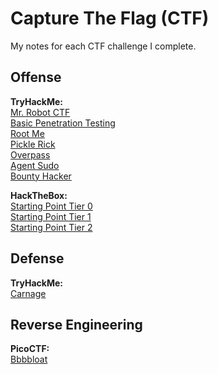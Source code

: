 # Capture The Flag (CTF)
My notes for each CTF challenge I complete.

## Offense

**TryHackMe:**<br>
[Mr. Robot CTF](./TryHackMe/Offense/MrRobotCTF/MrRobotCTF.md)<br>
[Basic Penetration Testing](./TryHackMe/Offense/BasicPenetrationTesting/BasicPenetrationTesting.md)<br>
[Root Me](./TryHackMe/Offense/RootMe/RootMe.md)<br>
[Pickle Rick](./TryHackMe/Offense/PickleRick/PickleRick.md)<br>
[Overpass](./TryHackMe/Offense/Overpass/Overpass.md)<br>
[Agent Sudo](./TryHackMe/Offense/AgentSudo/AgentSudo.md)<br>
[Bounty Hacker](./TryHackMe/Offense/BountyHacker/BountyHacker.md)<br>


**HackTheBox:**<br>
[Starting Point Tier 0](./HackTheBox/StartingPoint/Tier0/Tier0.md)<br>
[Starting Point Tier 1](./HackTheBox/StartingPoint/Tier1/Tier1.md)<br>
[Starting Point Tier 2](./HackTheBox/StartingPoint/Tier2/Tier2.md)<br>

## Defense

**TryHackMe:**<br>
[Carnage](./TryHackMe/Defense/Carnage/Carnage.md)<br>


## Reverse Engineering

**PicoCTF:**<br>
[Bbbbloat](./PicoCTF/ReverseEngineering/Bbbbloat/Bbbbloat.md)<br>

